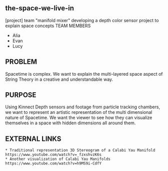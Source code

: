 ## the-space-we-live-in

[project] team "manifold mixer" developing a depth color sensor project to explain space concepts
TEAM MEMBERS

* Alia
* Evan
* Lucy

## PROBLEM

Spacetime is complex. We want to explain the multi-layered space aspect of String Theory in a creative and understandable way.

## PURPOSE

Using Kinnect Depth sensors and footage from particle tracking chambers, we want to represent an artistic representation of the multi dimensional nature of Spacetime. We want the viewer to see how they can visualize themselves in a space with hidden dimensions all around them.

## EXTERNAL LINKS

    * Traditional representation 3D Stereogram of a Calabi Yau Manifold https://www.youtube.com/watch?v=_fzxshvzK6s
    * Another visualization of Calabi Yau Manifolds https://www.youtube.com/watch?v=h9MS9i-CdfY
